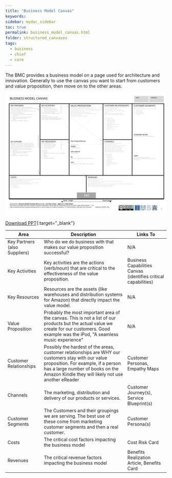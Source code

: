 ```yaml
---
title: "Business Model Canvas"
keywords: 
sidebar: mydoc_sidebar
toc: true
permalink: business_model_canvas.html
folder: structured_canvases
tags: 
  - business
  - chief
  - core
---
```


The BMC provides a business model on a page used for architecture and innovation. Generally to use the canvas you want to start from customers and value proposition, then move on to the other areas. 

![image001](media/business_model_canvas001.svg)

[Download PPT](media/ppt/business_model_canvas.ppt){:target="_blank"}

| Area                          | Description                                                                                                                                                                                                                         | Links To                                                        |
| ----------------------------- | ----------------------------------------------------------------------------------------------------------------------------------------------------------------------------------------------------------------------------------- | --------------------------------------------------------------- |
| Key Partners (also Suppliers) | Who do we do business with that makes our value proposition successful?                                                                                                                                                             | N/A                                                             |
| Key Activities                | Key activities are the actions (verb/noun) that are critical to the effectiveness of the value proposition.                                                                                                                         | Business Capabilities Canvas (identifies critical capabilities) |
| Key Resources                 | Resources are the assets (like warehouses and distribution systems for Amazon) that directly impact the value model.                                                                                                                | N/A                                                             |
| Value Proposition             | Probably the most important area of the canvas. This is not a list of our products but the actual value we create for our customers. Good example was the iPod, "A seamless music experience"                                       | N/A                                                             |
| Customer Relationships        | Possibly the hardest of the areas, customer relationships are WHY our customers stay with our value proposition. For example, if a person has a large number of books on the Amazon Kindle they will likely not use another eReader | Customer Personas, Empathy Maps                                 |
| Channels                      | The marketing, distribution and delivery of our products or services.                                                                                                                                                               | Customer Journey(s), Service Blueprint(s)                       |
| Customer Segments             | The Customers and their groupings we are serving. The best use of these come from marketing customer segments and then a real customer.                                                                                             | Customer Persona(s)                                             |
| Costs                         | The critical cost factors impacting the business model                                                                                                                                                                              | Cost Risk Card                                                  |
| Revenues                      | The critical revenue factors impacting the business model                                                                                                                                                                           | Benefits Realization Article, Benefits Card                     |